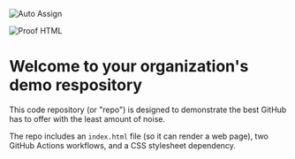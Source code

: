 ![Auto Assign](https://github.com/UCC-Aerospace/demo-repository/actions/workflows/auto-assign.yml/badge.svg)

![Proof HTML](https://github.com/UCC-Aerospace/demo-repository/actions/workflows/proof-html.yml/badge.svg)

# Welcome to your organization's demo respository
This code repository (or "repo") is designed to demonstrate the best GitHub has to offer with the least amount of noise.

The repo includes an `index.html` file (so it can render a web page), two GitHub Actions workflows, and a CSS stylesheet dependency.
